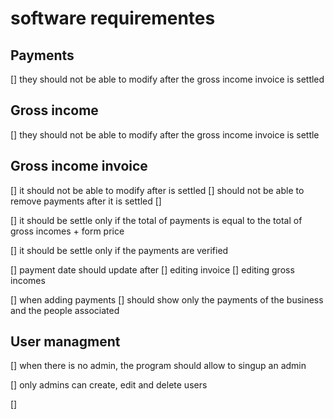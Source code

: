 # software requirementes 

## Payments 
[] they should not be able to modify after the gross income invoice is settled 

## Gross income 
[] they should not be able to modify after the gross income invoice is settle 

## Gross income invoice 
[] it should not be able to modify after is settled 
  [] should not be able to remove payments after it is settled
  [] 

[] it should be settle only if the total of payments is equal to the total of gross incomes + form price 

[] it should be settle only if the payments are verified


[] payment date should update after
  [] editing invoice 
  [] editing gross incomes

[] when adding payments
  [] should show only the payments of the business and the people associated
  


## User managment 

[] when there is no admin, the program should allow to singup an admin 

[] only admins can create, edit and delete users 

[] 